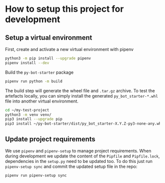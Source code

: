 # How to setup this project for development


## Setup a virtual environment

First, create and activate a new virtual environment with pipenv
```bash
python3 -m pip install --upgrade pipenv
pipenv install --dev
```

Build the `py-bot-starter` package
```bash
pipenv run python -m build
```

The build step will generate the wheel file and `.tar.gz` archive. To test the artefacts locally, you can simply install 
the generated `py_bot_starter-*.whl` file into another virtual environment.
```bash
cd ~/my-test-project
python3 -m venv venv/
pip3 install --upgrade pip
pip3 install ~/py-bot-starter/dist/py_bot_starter-X.Y.Z-py3-none-any.whl
```

## Update project requirements

We use `pipenv` and `pipenv-setup` to manage project requirements. When during development we update the content of the
`Pipfile` and `Pipfile.lock`, dependencies in the `setup.py` need to be updated too.
To do this just run `pipenv-setup sync` and commit the updated setup file in the repo:

```bash
pipenv run pipenv-setup sync
```